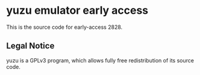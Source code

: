 yuzu emulator early access
=============

This is the source code for early-access 2828.

## Legal Notice

yuzu is a GPLv3 program, which allows fully free redistribution of its source code.